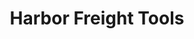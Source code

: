 ---
title: "Harbor Freight Tools"
url: /albuquerque-central/harbor-freight-tools/
shop: hardware
---